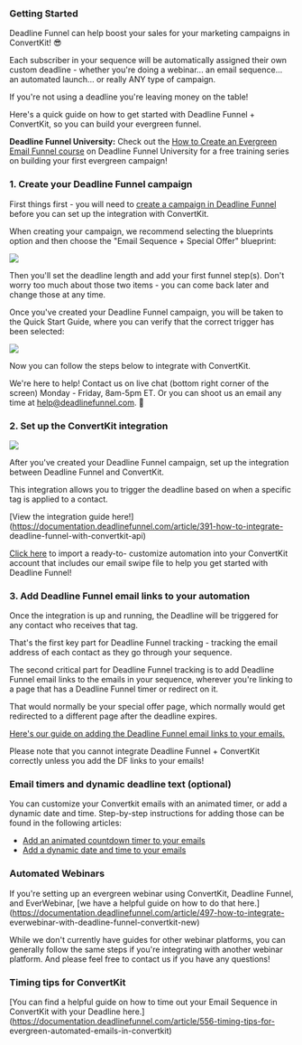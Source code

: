 ###  Getting Started

Deadline Funnel can help boost your sales for your marketing campaigns in
ConvertKit! 😎

Each subscriber in your sequence will be automatically assigned their own
custom deadline - whether you're doing a webinar... an email sequence... an
automated launch... or really ANY type of campaign.

If you're not using a deadline you're leaving money on the table!

Here's a quick guide on how to get started with Deadline Funnel + ConvertKit,
so you can build your evergreen funnel.

**Deadline Funnel University:** Check out the [How to Create an Evergreen
Email Funnel course](https://university.deadlinefunnel.com/courses/evergreen)
on Deadline Funnel University for a free training series on building your
first evergreen campaign!

### 1\. Create your Deadline Funnel campaign

First things first - you will need to [create a campaign in Deadline
Funnel](https://deadlinefunnel.com/promotions/create) before you can set up
the integration with ConvertKit.

When creating your campaign, we recommend selecting the blueprints option and
then choose the "Email Sequence + Special Offer" blueprint:

![](https://s3.amazonaws.com/helpscout.net/docs/assets/53974d6ce4b0c76107b109d1/images/5dfd10952c7d3a7e9ae5636c/file-4mxM9o3U2U.png)

Then you'll set the deadline length and add your first funnel step(s). Don't
worry too much about those two items - you can come back later and change
those at any time.

Once you've created your Deadline Funnel campaign, you will be taken to the
Quick Start Guide, where you can verify that the correct trigger has been
selected:  

![](https://s3.amazonaws.com/helpscout.net/docs/assets/53974d6ce4b0c76107b109d1/images/5dfd11032c7d3a7e9ae56377/file-Y7B45ZIrXI.png)

Now you can follow the steps below to integrate with ConvertKit.

We're here to help! Contact us on live chat (bottom right corner of the
screen) Monday - Friday, 8am-5pm ET. Or you can shoot us an email any time at
help@deadlinefunnel.com. 🙂

### 2\. Set up the ConvertKit integration

![](https://s3.amazonaws.com/helpscout.net/docs/assets/53974d6ce4b0c76107b109d1/images/5c3658a72c7d3a31944fda96/file-AI8EvKJc4O.png)

After you've created your Deadline Funnel campaign, set up the integration
between Deadline Funnel and ConvertKit.

This integration allows you to trigger the deadline based on when a specific
tag is applied to a contact.

[View the integration guide
here!](https://documentation.deadlinefunnel.com/article/391-how-to-integrate-
deadline-funnel-with-convertkit-api)  

[Click here](https://app.convertkit.com/a/d4f55a66dd) to import a ready-to-
customize automation into your ConvertKit account that includes our email
swipe file to help you get started with Deadline Funnel!

### 3\. Add Deadline Funnel email links to your automation

Once the integration is up and running, the Deadline will be triggered for any
contact who receives that tag.

That's the first key part for Deadline Funnel tracking - tracking the email
address of each contact as they go through your sequence.

The second critical part for Deadline Funnel tracking is to add Deadline
Funnel email links to the emails in your sequence, wherever you're linking to
a page that has a Deadline Funnel timer or redirect on it.

That would normally be your special offer page, which normally would get
redirected to a different page after the deadline expires.

[Here's our guide on adding the Deadline Funnel email links to your
emails.](https://documentation.deadlinefunnel.com/article/16-expiring-links)  

Please note that you cannot integrate Deadline Funnel + ConvertKit correctly
unless you add the DF links to your emails!

### Email timers and dynamic deadline text (optional)

You can customize your Convertkit emails with an animated timer, or add a
dynamic date and time. Step-by-step instructions for adding those can be found
in the following articles:  

  * [Add an animated countdown timer to your emails](https://documentation.deadlinefunnel.com/article/279-how-to-add-email-countdown-code-to-convertkit)
  * [Add a dynamic date and time to your emails](https://documentation.deadlinefunnel.com/article/396-how-to-add-a-dynamic-date-and-time-to-convertkit-email)

### Automated Webinars

If you're setting up an evergreen webinar using ConvertKit, Deadline Funnel,
and EverWebinar, [we have a helpful guide on how to do that
here.](https://documentation.deadlinefunnel.com/article/497-how-to-integrate-
everwebinar-with-deadline-funnel-convertkit-new)

While we don't currently have guides for other webinar platforms, you can
generally follow the same steps if you're integrating with another webinar
platform. And please feel free to contact us if you have any questions!

### Timing tips for ConvertKit

[You can find a helpful guide on how to time out your Email Sequence in
ConvertKit with your Deadline
here.](https://documentation.deadlinefunnel.com/article/556-timing-tips-for-
evergreen-automated-emails-in-convertkit)  

